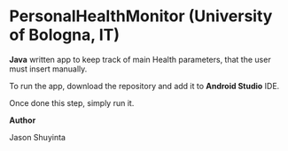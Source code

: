 # PersonalHealthMonitor (University of Bologna, IT)

**Java** written app to keep track of main Health parameters, that the user must insert manually. 

To run the app, download the repository and add it to **Android Studio** IDE. 

Once done this step, simply run it.

**Author**

Jason Shuyinta

